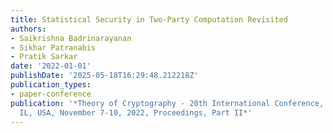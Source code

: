 ```yaml
---
title: Statistical Security in Two-Party Computation Revisited
authors:
- Saikrishna Badrinarayanan
- Sikhar Patranabis
- Pratik Sarkar
date: '2022-01-01'
publishDate: '2025-05-18T16:29:48.212218Z'
publication_types:
- paper-conference
publication: '*Theory of Cryptography - 20th International Conference, TCC 2022, Chicago,
  IL, USA, November 7-10, 2022, Proceedings, Part II*'
---
```


